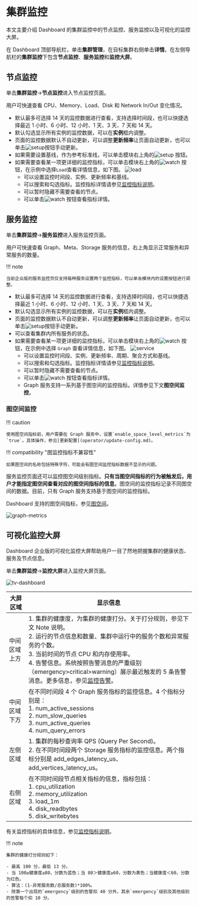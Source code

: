 # 集群监控

本文主要介绍 Dashboard 的集群监控中的节点监控、服务监控以及可视化的监控大屏。

在 Dashboard 顶部导航栏，单击**集群管理**，在目标集群右侧单击**详情**，在左侧导航栏的**集群监控**下包含**节点监控**、**服务监控**和**监控大屏**。

## 节点监控

单击**集群监控**->**节点监控**进入节点监控页面。

用户可快速查看 CPU、Memory、Load、Disk 和 Network In/Out 变化情况。

- 默认最多可选择 14 天的监控数据进行查看，支持选择时间段，也可以快捷选择最近 1 小时、6 小时、12 小时、1 天、3 天、7 天和 14 天。
- 默认勾选显示所有实例的监控数据，可以在**实例**框内调整。
- 页面的监控数据默认不自动更新，可以调整**更新频率**让页面自动更新，也可以单击![setup](https://docs-cdn.nebula-graph.com.cn/figures/refresh-220616.png)按钮手动更新。
- 如果需要设置基线，作为参考标准线，可以单击模块右上角的![setup](https://docs-cdn.nebula-graph.com.cn/figures/Setup_cn.png) 按钮。
- 如果需要查看某一项更详细的监控指标，可以单击模块右上角的![watch](https://docs-cdn.nebula-graph.com.cn/figures/watch_cn.png) 按钮，在示例中选择`Load`查看详情信息，如下图。
    ![load](https://docs-cdn.nebula-graph.com.cn/figures/ds-load-220913-cn.png)
  - 可以设置监控时间段、实例、更新频率和基线。
  - 可以搜索和勾选指标。监控指标详情请参见[监控指标说明](../7.monitor-parameter.md)。
  - 可以暂时隐藏不需要查看的节点。
  - 可以单击![watch](https://docs-cdn.nebula-graph.com.cn/figures/watch_cn.png) 按钮查看指标详情。

## 服务监控

单击**集群监控**->**服务监控**进入服务监控页面。

用户可快速查看 Graph、Meta、Storage 服务的信息，右上角显示正常服务和异常服务的数量。

!!! note

    当前企业版的服务监控页仅支持每种服务设置两个监控指标，可以单击模块内的设置按钮进行调整。

- 默认最多可选择 14 天的监控数据进行查看，支持选择时间段，也可以快捷选择最近 1 小时、6 小时、12 小时、1 天、3 天、7 天和 14 天。
- 默认勾选显示所有实例的监控数据，可以在**实例**框内调整。
- 页面的监控数据默认不自动更新，可以调整**更新频率**让页面自动更新，也可以单击![setup](https://docs-cdn.nebula-graph.com.cn/figures/refresh-220616.png)按钮手动更新。
- 可以查看集群内所有服务的状态。
- 如果需要查看某一项更详细的监控指标，可以单击模块右上角的![watch](https://docs-cdn.nebula-graph.com.cn/figures/watch_cn.png) 按钮，在示例中选择 `Graph` 查看详情信息，如下图。
   ![service](https://docs-cdn.nebula-graph.com.cn/figures/ds-graph-220913-cn.png)
  - 可以设置监控时间段、实例、更新频率、周期、聚合方式和基线。
  - 可以搜索和勾选指标。监控指标详情请参见[监控指标说明](../7.monitor-parameter.md)。
  - 可以暂时隐藏不需要查看的节点。
  - 可以单击![watch](https://docs-cdn.nebula-graph.com.cn/figures/watch_cn.png) 按钮查看指标详情。
  - Graph 服务支持一系列基于图空间的监控指标。详情参见下文**图空间监控**。

### 图空间监控

!!! caution

    使用图空间指标前，用户需要在 Graph 服务中，设置`enable_space_level_metrics`为`true`。具体操作，参见[更新配置](operator/update-config.md)。

!!! compatibility "图监控指标不兼容性"

    如果图空间的名称包括特殊字符，可能会有图空间监控指标数据不显示的问题。

服务监控页面还可以监控图空间级别指标。**只有当图空间指标的行为被触发后，用户才能指定图空间查看对应的图空间指标的信息**。图空间的监控指标记录不同图空间的数据。目前，只有 Graph 服务支持基于图空间的监控指标。

Dashboard 支持的图空间指标，参见[图空间](../7.monitor-parameter.md)。

![graph-metrics](https://docs-cdn.nebula-graph.com.cn/figures/space_level_metrics_cn.png)

## 可视化监控大屏

Dashboard 企业版的可视化监控大屏帮助用户一目了然地把握集群的健康状态、服务及节点信息。

单击**集群监控**->**监控大屏**进入监控大屏页面。

![tv-dashboard](https://docs-cdn.nebula-graph.com.cn/figures/screen_2022-04-13_cn.png)

| 大屏区域         | 显示信息                                                     |
| ------------ | ------------------------------------------------------------ |
| 中间区域上方 | 1. 集群的健康度，为集群的健康打分。关于打分规则，参见下文 Note 说明。 <br>2. 运行的节点信息和数量、集群中运行中的服务个数和异常服务的个数。 <br/>3. 当前时间的节点 CPU 和内存使用率。<br/>4. 告警信息。系统按照告警消息的严重级别（emergency>critical>warning）展示最近触发的 5 条告警消息。更多信息，参见[监控告警](../4.cluster-operator/9.notification.md)。 |
| 中间区域下方 | 在不同时间段 4 个 Graph 服务指标的监控信息。4 个指标分别是：<br/>1. num_active_sessions<br/>2. num_slow_queries<br/>3. num_active_queries<br/>4. num_query_errors |
| 左侧区域     | 1. 集群的每秒查询率 QPS (Query Per Second)。<br/>2. 在不同时间段两个 Storage 服务指标的监控信息。两个指标分别是 add_edges_latency_us、add_vertices_latency_us。 |
| 右侧区域     | 在不同时间段节点相关指标的信息，指标包括：<br/>1. cpu_utilization<br/>2. memory_utilization<br/>3. load_1m<br/>4. disk_readbytes<br/>5. disk_writebytes |

有关监控指标的具体信息，参见[监控指标说明](../7.monitor-parameter.md)。

!!! note

    集群的健康打分规则如下：

    - 最高 100 分，最低 13 分。
    - 当 100≥健康度≥80，分数为蓝色；当 80＞健康度≥60，分数为黄色；当健康度＜60，分数为红色。
    - 算法：(1-异常服务数/总服务数)*100%。
    - 除第一个出现的`emergency`级别的告警扣 40 分外，其余`emergency`级别及其他级别的告警每个扣 10 分。
